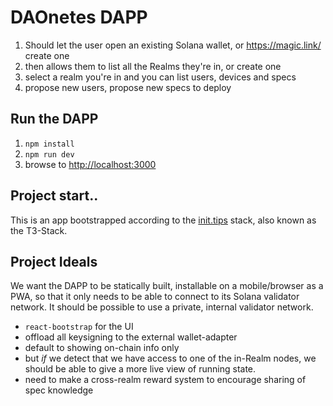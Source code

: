 # DAOnetes DAPP

1. Should let the user open an existing Solana wallet, or https://magic.link/ create one
2. then allows them to list all the Realms they're in, or create one
3. select a realm you're in and you can list users, devices and specs
4. propose new users, propose new specs to deploy

## Run the DAPP

1. `npm install`
2. `npm run dev`
3. browse to [http://localhost:3000](http://localhost:3000)

## Project start..

This is an app bootstrapped according to the [init.tips](https://init.tips) stack, also known as the T3-Stack.

## Project Ideals

We want the DAPP to be statically built, installable on a mobile/browser as a PWA, so that it only needs to be able to connect to its Solana validator network. It should be possible to use a private, internal validator network.

- `react-bootstrap` for the UI
- offload all keysigning to the external wallet-adapter
- default to showing on-chain info only
- but _if_ we detect that we have access to one of the in-Realm nodes, we should be able to give a more live view of running state.
- need to make a cross-realm reward system to encourage sharing of spec knowledge
